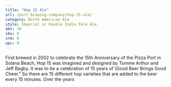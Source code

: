 ```yaml
---
title: "Hop 15 Ale"
url: /port-brewing-company/hop-15-ale/
category: North American Ale
style: Imperial or Double India Pale Ale
abv: 10
ibu: 0
srm: 0
upc: 0
---
```

First brewed in 2002 to celebrate the 15th Anniversary of the Pizza Port in Solana Beach, Hop 15 was imagined and designed by Tomme Arthur and Jeff Bagby. It was to be a celebration of 15 years of \Good Beer Brings Good Cheer.\" So there are 15 different hop varieties that are added to the beer every 15 minutes. Over the years
